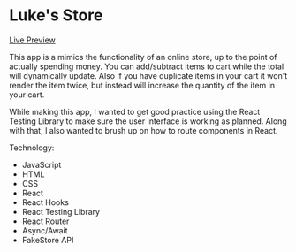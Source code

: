 # Luke's Store

[Live Preview](https://luhook04.github.io/lukes-store/)

This app is a mimics the functionality of an online store, up to the point of actually spending money. You can add/subtract items to cart while the total will dynamically update. Also if you have duplicate items in your cart it won't render the item twice, but instead will increase the quantity of the item in your cart. 

While making this app, I wanted to get good practice using the React Testing Library to make sure the user interface is working as planned. Along with that, I also wanted to brush up on how to route components in React. 

Technology:
- JavaScript
- HTML
- CSS
- React
- React Hooks
- React Testing Library
- React Router
- Async/Await
- FakeStore API

